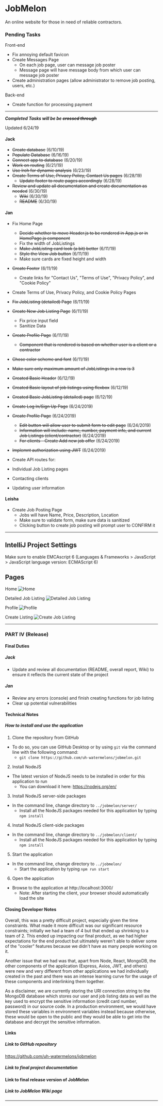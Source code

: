 # JobMelon
An online website for those in need of reliable contractors.

### Pending Tasks
Front-end
- Fix annoying default favicon
- Create Messages Page
  - On each job page, user can message job poster
  - Message page will have message body from which user can message job poster
- Create administration pages (allow administrator to remove job posting, users, etc.)

Back-end
- Create function for processing payment

---

 *__*Completed Tasks will be be ~~crossed through~~*__*

Updated 6/24/19
#### Jack
* ~~Create database~~ (6/10/19)
* ~~Populate Database~~ (6/16/19)
* ~~Connect app to database~~ (6/20/19)
* ~~Work on routing~~ (6/21/19)
* ~~Use Iroh for dynamic analysis~~ (6/23/19)
* ~~Create Terms of Use, Privacy Policy, Contact Us pages~~ (6/28/19)
  * ~~Update footer to route pages accordingly~~ (6/28/19)
* ~~Review and update all documentation and create documentation as needed~~ (6/30/19)
  * ~~Wiki~~ (6/30/19)
  * ~~README~~ (6/30/19)

#### Jan
- Fix Home Page
  - ~~Decide whether to move Header.js to be rendered in App.js or in HomePage.js component~~
  - Fix the width of JobListings
  - ~~Make JobListing card look (a bit) better~~ (6/11/19)
  - ~~Style the View Job button~~ (6/11/19)
  - Make sure cards are fixed height and width
- ~~Create Footer~~ (6/11/19)
  - Create links for "Contact Us", "Terms of Use", "Privacy Policy", and "Cookie Policy"
- Create Terms of Use, Privacy Policy, and Cookie Policy Pages
- ~~Fix JobListing (detailed) Page~~ (6/11/19)
- ~~Create New Job Listing Page~~ (6/11/19)
  - Fix price input field
  - Sanitize Data
- ~~Create Profile Page~~ (6/11/19)
  - ~~Component that is rendered is based on whether user is a client or a contractor~~

- ~~Chose color scheme and font~~ (6/11/19)
- ~~Make sure only maximum amount of JobListings in a row is 3~~
- ~~Created Basic Header~~ (6/12/19)
- ~~Created Basic layout of job listings using flexbox~~ (6/12/19)
- ~~Created Basic JobListing (detailed) page~~ (6/12/19)
- ~~Create Log In/Sign Up Page~~ (6/24/2019)
- ~~Create Profile Page~~ (6/24/2019)
  - ~~Edit button will allow user to submit form to edit page~~ (6/24/2019)
  - ~~Information will include: name, number, payment info, and current Job Listings (client/contractor)~~ (6/24/2019)
  - ~~For clients - Create Add new job offer~~ (6/24/2019)
- ~~Implemnt authorization using JWT~~ (6/24/2019)
- Create API routes for:
 - Individual Job Listing pages
 - Contacting clients
 - Updating user information
 
#### Leisha
- Create Job Posting Page
  - Jobs will have Name, Price, Description, Location
  - Make sure to validate form, make sure data is sanitized
  - Clicking button to create job posting will prompt user to CONFIRM it

***

## IntelliJ Project Settings
Make sure to enable EMCAscript 6
(Languages & Frameworks > JavaScript > JavaScript language version: ECMAScript 6)

## Pages

Home
![Home](/images/homepage_v2.JPG)

Detailed Job Listing
![Detailed Job Listing](/images/JobListingDetailed_v2.JPG)

Profile
![Profile](/images/ProfilePage_v1.JPG)

Create Listing
![Create Job Listing](/images/CreateJobListing_v1.JPG)

***
### PART IV (Release)
#### Final Duties
##### Jack
- Update and review all documentation (README, overall report, Wiki) to ensure it reflects the current state of the project

##### Jan
- Review any errors (console) and finish creating functions for job listing
- Clear up potential vulnerabilities

#### Technical Notes
##### How to install and use the application
1. Clone the repository from GitHub
- To do so, you can use GitHub Desktop or by using `git` via the command line with the following command:
  - `git clone https://github.com/uh-watermelons/jobmelon.git`

2. Install NodeJS
- The latest version of NodeJS needs to be installed in order for this application to run
  - You can download it here: https://nodejs.org/en/

3. Install NodeJS server-side packages  
- In the command line, change directory to `../jobmelon/server/`
  - Install all the NodeJS packages needed for this application by typing `npm install`
  
4. Install NodeJS client-side packages
- In the command line, change directory to `../jobmelon/client/`
  - Install all the NodeJS packages needed for this application by typing `npm install`

5. Start the application
- In the command line, change directory to `../jobmelon/`
  - Start the application by typing `npm run start`

6. Open the application
- Browse to the application at http://localhost:3000/
  - Note: After starting the client, your browser should automatically load the site

#### Closing Developer Notes
Overall, this was a pretty difficult project, especially given the time constraints. What made it more difficult was our significant resource constraints; initially we had a team of 4 but that ended up shrinking to a team of 2. This ended up impacting our final product, as we had higher expectations for the end product but ultimately weren't able to deliver some of the "cooler" features because we didn't have as many people working on it.

Another issue that we had was that, apart from Node, React, MongoDB, the other components of the application (Express, Axios, JWT, and others) were new and very different from other applications we had individually created in the past and there was an intense learning curve for the usage of these components and interlinking them together.

As a disclaimer, we are currently storing the URI connection string to the MongoDB database which stores our user and job listing data as well as the key used to encrypt the sensitive information (credit card number, password) in our source code. In a production environment, we would have stored these variables in environment variables instead because otherwise, these would be open to the public and they would be able to get into the database and decrypt the sensitive information.

#### Links
##### Link to GitHub repository
https://github.com/uh-watermelons/jobmelon

##### Link to final project documentation


#### Link to final release version of JobMelon


##### Link to JobMelon Wiki page


***
